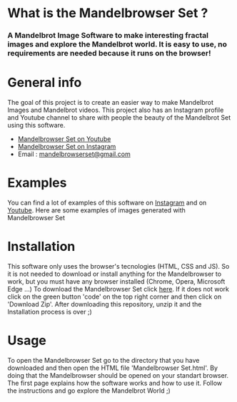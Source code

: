 
# What is the Mandelbrowser  Set ?

### A Mandelbrot Image Software to make interesting fractal images and explore the Mandelbrot world. It is easy to use, no requirements are needed because it runs on the browser!


# General info
The goal of this project is to create an easier way to make Mandelbrot Images and  Mandelbrot videos. This project also has an Instagram profile and Youtube channel to share with people the beauty of the Mandelbrot Set using this software.
* <a href="https://www.youtube.com/watch?v=qgvzcOcer_U"> Mandelbrowser Set on Youtube</a>
* <a href="https://www.instagram.com/mandelbrowser_set/">Mandelbrowser Set on Instagram</a>
* Email : mandelbrowserset@gmail.com


# Examples 
You can find a lot of examples of this software on <a href="https://www.instagram.com/mandelbrowser_set/">Instagram</a> and on <a href="https://www.youtube.com/watch?v=qgvzcOcer_U">Youtube</a>. Here are some examples of images generated with Mandelbrowser Set


# Installation 
This software only uses the browser's tecnologies (HTML, CSS and JS). So it is not needed to download or install anything for the Mandelbrowser to work, but you must have any browser installed (Chrome, Opera, Microsoft Edge ...)
To download the Mandelbrowser Set click <a href="https://github.com/JorgeBaes/Mandelbrowser/archive/main.zip">here</a>. If it does not work click on the green button 'code' on the top right corner and then click on 'Download Zip'. After downloading this repository, unzip it and the Installation process is over ;) 


# Usage
To open the Mandelbrowser Set go to the directory that you have downloaded and then open the HTML file 'Mandelbrowser Set.html'. By doing that the Mandelbrowser should be opened on your standart browser. The first page explains how the software works and how to use it. Follow the instructions and go explore the Mandelbrot World ;)
